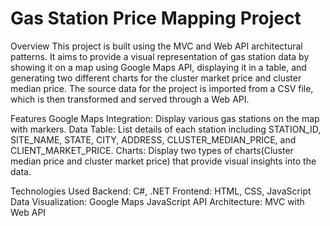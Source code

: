 # Gas Station Price Mapping Project

Overview
This project is built using the MVC and Web API architectural patterns. It aims to provide a visual representation of gas station data by showing it on a map using Google Maps API, displaying it in a table, and generating two different charts for the cluster market price and cluster median price. The source data for the project is imported from a CSV file, which is then transformed and served through a Web API.

Features
Google Maps Integration: Display various gas stations on the map with markers.
Data Table: List details of each station including STATION_ID, SITE_NAME, STATE, CITY, ADDRESS, CLUSTER_MEDIAN_PRICE, and CLIENT_MARKET_PRICE.
Charts: Display two types of charts(Cluster median price and cluster market price) that provide visual insights into the data.

Technologies Used
Backend: C#, .NET
Frontend: HTML, CSS, JavaScript
Data Visualization: Google Maps JavaScript API
Architecture: MVC with Web API
